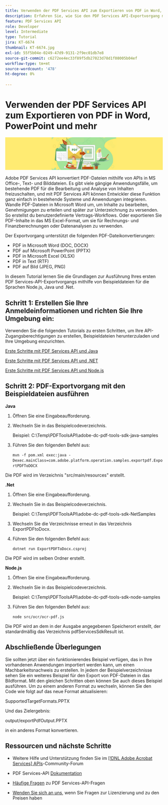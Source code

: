 ```yaml
---
title: Verwenden der PDF Services API zum Exportieren von PDF in Word, PowerPoint und mehr
description: Erfahren Sie, wie Sie den PDF Services API-Exportvorgang mithilfe von Beispieldateien für die Sprachen Node.js, Java und .Net ausführen.
feature: PDF Services API
role: Developer
level: Intermediate
type: Tutorial
jira: KT-6674
thumbnail: KT-6674.jpg
exl-id: 55f5b04e-0249-47d9-9131-2f9ec01db7e8
source-git-commit: c6272ee4ec33f89f5db27023d78d1f08005b04ef
workflow-type: tm+mt
source-wordcount: '478'
ht-degree: 0%

---
```


# Verwenden der PDF Services API zum Exportieren von PDF in Word, PowerPoint und mehr

![PDF-Hero-Image erstellen](assets/ExportPDF_hero.jpg)

Adobe PDF Services API konvertiert PDF-Dateien mithilfe von APIs in MS Office-, Text- und Bilddateien. Es gibt viele gängige Anwendungsfälle, um bestehende PDF für die Bearbeitung und Analyse von Inhalten freizuschalten, und mit PDF Services API können Entwickler diese Funktion ganz einfach in bestehende Systeme und Anwendungen integrieren. Wandle PDF-Dateien in Microsoft Word um, um Inhalte zu bearbeiten, Genehmigungen zu erteilen und später zur Unterzeichnung zu versenden. So erstellst du benutzerdefinierte Vertrags-Workflows. Oder exportieren Sie PDF-Inhalte in das MS Excel-Format, um sie für Rechnungs- und Finanzberechnungen oder Datenanalysen zu verwenden.

Der Exportvorgang unterstützt die folgenden PDF-Dateikonvertierungen:

* PDF in Microsoft Word (DOC, DOCX)
* PDF auf Microsoft PowerPoint (PPTX)
* PDF in Microsoft Excel (XLSX)
* PDF in Text (RTF)
* PDF auf Bild (JPEG, PNG)

In diesem Tutorial lernen Sie die Grundlagen zur Ausführung Ihres ersten PDF Services-API-Exportvorgangs mithilfe von Beispieldateien für die Sprachen Node.js, Java und .Net.

## Schritt 1: Erstellen Sie Ihre Anmeldeinformationen und richten Sie Ihre Umgebung ein:

Verwenden Sie die folgenden Tutorials zu ersten Schritten, um Ihre API-Zugangsberechtigungen zu erstellen, Beispieldateien herunterzuladen und Ihre Umgebung einzurichten.

[Erste Schritte mit PDF Services API und Java](gettingstartedjava.md)

[Erste Schritte mit PDF Services API und .NET](gettingstartednet.md)

[Erste Schritte mit PDF Services API und Node.js](createpdffromhtml.md)

## Schritt 2: PDF-Exportvorgang mit den Beispieldateien ausführen

**Java**

1. Öffnen Sie eine Eingabeaufforderung.

1. Wechseln Sie in das Beispielcodeverzeichnis.

   Beispiel: C:\Temp\PDFToolsAPI\adobe-dc-pdf-tools-sdk-java-samples

1. Führen Sie den folgenden Befehl aus:

   `mvn -f pom.xml exec:java -Dexec.mainClass=com.adobe.platform.operation.samples.exportpdf.ExportPDFToDOCX`

Die PDF wird im Verzeichnis &quot;src/main/resources&quot; erstellt.

**.Net**

1. Öffnen Sie eine Eingabeaufforderung.

1. Wechseln Sie in das Beispielcodeverzeichnis.

   Beispiel: C:\Temp\PDFToolsAPI\adobe-dc-pdf-tools-sdk-NetSamples

1. Wechseln Sie die Verzeichnisse erneut in das Verzeichnis ExportPDFtoDocx.

1. Führen Sie den folgenden Befehl aus:

   `dotnet run ExportPDFToDocx.csproj`

Die PDF wird im selben Ordner erstellt.

**Node.js**

1. Öffnen Sie eine Eingabeaufforderung.

1. Wechseln Sie in das Beispielcodeverzeichnis.

   Beispiel: C:\Temp\PDFToolsAPI\adobe-dc-pdf-tools-sdk-node-samples

1. Führen Sie den folgenden Befehl aus:

   `node src/ocr/ocr-pdf.js`

Die PDF wird an dem in der Ausgabe angegebenen Speicherort erstellt, der standardmäßig das Verzeichnis pdfServicesSdkResult ist.

## Abschließende Überlegungen

Sie sollten jetzt über ein funktionierendes Beispiel verfügen, das in Ihre vorhandenen Anwendungen importiert werden kann, um einen Machbarkeitsnachweis zu erstellen. In jedem der Beispielverzeichnisse sehen Sie ein weiteres Beispiel für den Export von PDF-Dateien in das Bildformat. Mit den gleichen Schritten oben können Sie auch dieses Beispiel ausführen. Um zu einem anderen Format zu wechseln, können Sie den Code wie folgt auf das neue Format aktualisieren:

SupportedTargetFormats.PPTX

Und das Zielergebnis:

output/exportPdfOutput.PPTX

in ein anderes Format konvertieren.

## Ressourcen und nächste Schritte

* Weitere Hilfe und Unterstützung finden Sie im [[!DNL Adobe Acrobat Services] APIs](https://community.adobe.com/t5/document-cloud-sdk/bd-p/Document-Cloud-SDK?page=1&sort=latest_replies&filter=all)-Community-Forum

* PDF Services-API [Dokumentation](https://www.adobe.com/go/pdftoolsapi_doc)

* [Häufige Fragen](https://community.adobe.com/t5/contentarchivals/contentarchivedpage/message-uid/10726197) zu PDF Services-API-Fragen

* [Wenden Sie sich an uns](https://www.adobe.com/go/pdftoolsapi_requestform), wenn Sie Fragen zur Lizenzierung und zu den Preisen haben
